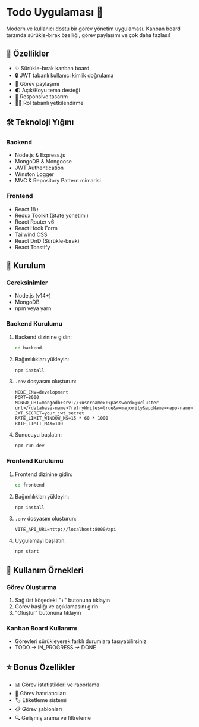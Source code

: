 # Todo Uygulaması 📝

Modern ve kullanıcı dostu bir görev yönetim uygulaması. Kanban board tarzında sürükle-bırak özelliği, görev paylaşımı ve çok daha fazlası!

## 🚀 Özellikler

- ✨ Sürükle-bırak kanban board
- 🔒 JWT tabanlı kullanıcı kimlik doğrulama
- 👥 Görev paylaşımı
- 🌓 Açık/Koyu tema desteği
- 📱 Responsive tasarım
- 👮‍♂️ Rol tabanlı yetkilendirme

## 🛠️ Teknoloji Yığını

### Backend
- Node.js & Express.js
- MongoDB & Mongoose
- JWT Authentication
- Winston Logger
- MVC & Repository Pattern mimarisi

### Frontend
- React 18+
- Redux Toolkit (State yönetimi)
- React Router v6
- React Hook Form
- Tailwind CSS
- React DnD (Sürükle-bırak)
- React Toastify

## 🔧 Kurulum

### Gereksinimler
- Node.js (v14+)
- MongoDB
- npm veya yarn

### Backend Kurulumu
1. Backend dizinine gidin:
   ```bash
   cd backend
   ```

2. Bağımlılıkları yükleyin:
   ```bash
   npm install
   ```

3. `.env` dosyasını oluşturun:
   ```env
   NODE_ENV=development
   PORT=8000
   MONGO_URI=mongodb+srv://<username>:<password>@<cluster-url>/<database-name>?retryWrites=true&w=majority&appName=<app-name>
   JWT_SECRET=your_jwt_secret
   RATE_LIMIT_WINDOW_MS=15 * 60 * 1000
   RATE_LIMIT_MAX=100
   ```

4. Sunucuyu başlatın:
   ```bash
   npm run dev
   ```

### Frontend Kurulumu
1. Frontend dizinine gidin:
   ```bash
   cd frontend
   ```

2. Bağımlılıkları yükleyin:
   ```bash
   npm install
   ```

3. `.env` dosyasını oluşturun:
   ```env
   VITE_API_URL=http://localhost:8000/api
   ```

4. Uygulamayı başlatın:
   ```bash
   npm start
   ```

## 🎯 Kullanım Örnekleri

### Görev Oluşturma
1. Sağ üst köşedeki "+" butonuna tıklayın
2. Görev başlığı ve açıklamasını girin
3. "Oluştur" butonuna tıklayın


### Kanban Board Kullanımı
- Görevleri sürükleyerek farklı durumlara taşıyabilirsiniz
- TODO → IN_PROGRESS → DONE

## ⭐ Bonus Özellikler

- 📊 Görev istatistikleri ve raporlama
- 📅 Görev hatırlatıcıları
- 🏷️ Etiketleme sistemi
- 📋 Görev şablonları
- 🔍 Gelişmiş arama ve filtreleme

